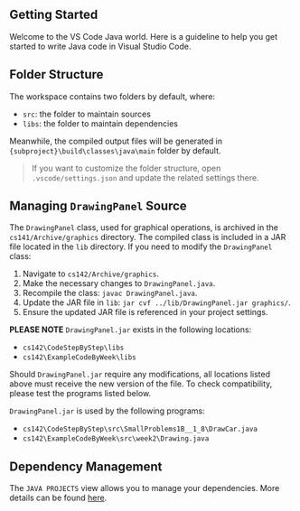 ## Getting Started

Welcome to the VS Code Java world. Here is a guideline to help you get started to write Java code in Visual Studio Code.

## Folder Structure

The workspace contains two folders by default, where:

- `src`: the folder to maintain sources
- `libs`: the folder to maintain dependencies

Meanwhile, the compiled output files will be generated in `{subproject}\build\classes\java\main` folder by default.

> If you want to customize the folder structure, open `.vscode/settings.json` and update the related settings there.

## Managing `DrawingPanel` Source

The `DrawingPanel` class, used for graphical operations, is archived in the `cs141/Archive/graphics` directory. The compiled class is included in a JAR file located in the `lib` directory. If you need to modify the `DrawingPanel` class:

1. Navigate to `cs142/Archive/graphics`.
2. Make the necessary changes to `DrawingPanel.java`.
3. Recompile the class: `javac DrawingPanel.java`.
4. Update the JAR file in `lib`: `jar cvf ../lib/DrawingPanel.jar graphics/`.
5. Ensure the updated JAR file is referenced in your project settings.

**PLEASE NOTE**
`DrawingPanel.jar` exists in the following locations:
- `cs142\CodeStepByStep\libs`
- `cs142\ExampleCodeByWeek\libs`

Should `DrawingPanel.jar` require any modifications, all locations listed above must receive the new version of the file. To check compatibility, please test the programs listed below.

`DrawingPanel.jar` is used by the following programs:
- `cs142\CodeStepByStep\src\SmallProblems1B__1_8\DrawCar.java`
- `cs142\ExampleCodeByWeek\src\week2\Drawing.java`

## Dependency Management

The `JAVA PROJECTS` view allows you to manage your dependencies. More details can be found [here](https://github.com/microsoft/vscode-java-dependency#manage-dependencies).
